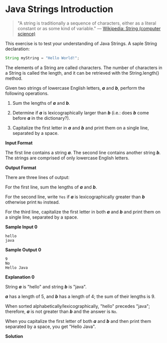 # Java Strings Introduction

> "A string is traditionally a sequence of characters, either as a literal constant or as some kind of variable." — [Wikipedia: String (computer science)](https://en.wikipedia.org/wiki/String_%28computer_science%29)

This exercise is to test your understanding of Java Strings. A saple String declaration:

```java
String myString = "Hello World!";
```

The elements of a String are called characters. The number of characters in a String is called the length, and it can be retrieved with the String.length() method.

Given two strings of lowercase English letters, ___a___ and ___b___, perform the following operations.

1. Sum the lengths of ___a___ and ___b___.

2. Determine if ___a___ is lexicographically larger than ___b___ (i.e.: does ___b___ come before ___a___ in the dictionary?).

3. Capitalize the first letter in ___a___ and ___b___ and print them on a single line, separated by a space.

__Input Format__

The first line contains a string ___a___. The second line contains another string ___b___. The strings are comprised of only lowercase English letters.

__Output Format__

There are three lines of output:

For the first line, sum the lengths of ___a___ and ___b___.

For the second line, write ```Yes``` if ___a___ is lexicographically greater than ___b___ otherwise print ```No``` instead.

For the third line, capitalize the first letter in both ___a___ and ___b___ and print them on a single line, separated by a space.

__Sample Input 0__

```
hello
java
```

__Sample Output 0__

```
9
No
Hello Java
```

__Explanation 0__

String ___a___ is "hello" and string ___b___ is "java".

___a___ has a length of 5, and ___b___ has a length of 4; the sum of their lengths is 9.

When sorted alphabetically/lexicographically, "hello" precedes "java"; therefore, ___a___ is not greater than ___b___ and the answer is ```No```. 

When you capitalize the first letter of both ___a___ and ___b___ and then print them separated by a space, you get "Hello Java".

__Solution__

```java

```

